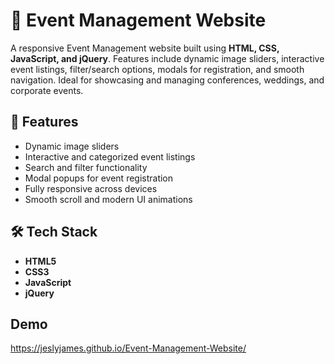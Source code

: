 # 🎉 Event Management Website
A responsive Event Management website built using **HTML, CSS, JavaScript, and jQuery**. Features include dynamic image sliders, interactive event listings, filter/search options, modals for registration, and smooth navigation. Ideal for showcasing and managing conferences, weddings, and corporate events.

## 📌 Features
- Dynamic image sliders
- Interactive and categorized event listings
- Search and filter functionality
- Modal popups for event registration
- Fully responsive across devices
- Smooth scroll and modern UI animations

## 🛠️ Tech Stack
- **HTML5**
- **CSS3**
- **JavaScript**
- **jQuery**

## Demo 
[https://jeslyjames.github.io/Event-Management-Website/
](https://jeslyjames.github.io/Event-Management-Website/  
)
